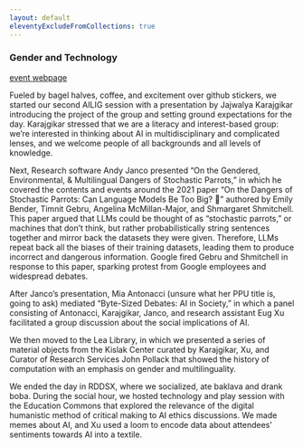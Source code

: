 ```yaml
---
layout: default
eleventyExcludeFromCollections: true
---
```


### Gender and Technology 

[event webpage](https://www.library.upenn.edu/events/ai-literacy-interest-group/ai-literacy-interest-group-0)

Fueled by bagel halves, coffee, and excitement over github stickers, we started our second AILIG session with a presentation by Jajwalya Karajgikar introducing the project of the group and setting ground expectations for the day. Karajgikar stressed that we are a literacy and interest-based group: we’re interested in thinking about AI in multidisciplinary and complicated lenses, and we welcome people of all backgrounds and all levels of knowledge. 

Next, Research software Andy Janco presented “On the Gendered, Environmental, & Multilingual Dangers of Stochastic Parrots,” in which he covered the contents and events around the 2021 paper “On the Dangers of Stochastic Parrots: Can Language Models Be Too Big? :parrot:” authored by Emily Bender, Timnit Gebru, Angelina McMillan-Major, and Shmargaret Shmitchell. This paper argued that LLMs could be thought of as “stochastic parrots,” or machines that don’t think, but rather probabilistically string sentences together and mirror back the datasets they were given. Therefore, LLMs repeat back all the biases of their training datasets, leading them to produce incorrect and dangerous information. Google fired Gebru and Shmitchell in response to this paper, sparking protest from Google employees and widespread debates. 

After Janco’s presentation, Mia Antonacci (unsure what her PPU title is, going to ask) mediated “Byte-Sized Debates: AI in Society,” in which a panel consisting of Antonacci, Karajgikar, Janco, and research assistant Eug Xu facilitated a group discussion about the social implications of AI. 

We then moved to the Lea Library, in which we presented a series of material objects from the Kislak Center curated by Karajgikar, Xu, and Curator of Research Services John Pollack that showed the history of computation with an emphasis on gender and multilinguality. 

We ended the day in RDDSX, where we socialized, ate baklava and drank boba. During the social hour, we hosted technology and play session with the Education Commons that explored the relevance of the digital humanistic method of critical making to AI ethics discussions. We made memes about AI, and Xu used a loom to encode data about attendees’ sentiments towards AI into a textile. 